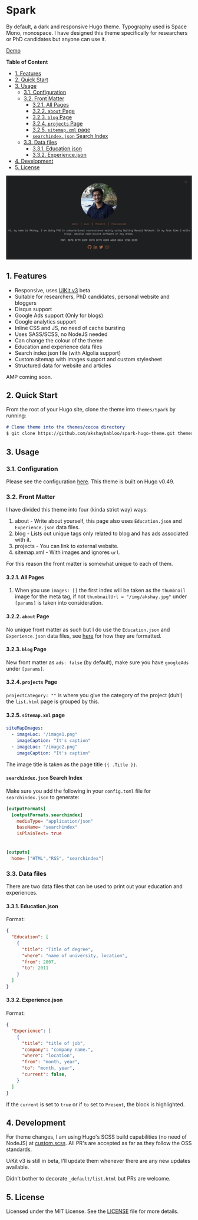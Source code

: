 # Spark

By default, a dark and responsive Hugo theme. Typography used is Space Mono, monospace. I have designed this theme specifically for researchers or PhD candidates but anyone can use it.

[Demo](https://www.gollahalli.com)

**Table of Content**

<!-- TOC -->

- [1. Features](#1-features)
- [2. Quick Start](#2-quick-start)
- [3. Usage](#3-usage)
  - [3.1. Configuration](#31-configuration)
  - [3.2. Front Matter](#32-front-matter)
    - [3.2.1. All Pages](#321-all-pages)
    - [3.2.2. `about` Page](#322-about-page)
    - [3.2.3. `blog` Page](#323-blog-page)
    - [3.2.4. `projects` Page](#324-projects-page)
    - [3.2.5. `sitemap.xml` page](#325-sitemapxml-page)
    - [`searchindex.json` Search Index](#searchindexjson-search-index)
  - [3.3. Data files](#33-data-files)
    - [3.3.1. Education.json](#331-educationjson)
    - [3.3.2. Experience.json](#332-experiencejson)
- [4. Development](#4-development)
- [5. License](#5-license)

<!-- /TOC -->

![Screenshot](https://github.com/akshaybabloo/gollahalli.com/raw/master/screeshot/home-page.png)

## 1. Features

- Responsive, uses [UiKit v3](https://github.com/uikit/uikit/) beta
- Suitable for researchers, PhD candidates, personal website and bloggers
- Disqus support
- Google Ads support (Only for blogs)
- Google analytics support
- Inline CSS and JS, no need of cache bursting
- Uses SASS/SCSS, no NodeJS needed
- Can change the colour of the theme
- Education and experience data files
- Search index json file (with Algolia support)
- Custom sitemap with images support and custom stylesheet
- Structured data for website and articles

AMP coming soon.

## 2. Quick Start

From the root of your Hugo site, clone the theme into `themes/Spark` by running:

```md
# Clone theme into the themes/cocoa directory
$ git clone https://github.com/akshaybabloo/spark-hugo-theme.git themes/Spark
```

## 3. Usage

### 3.1. Configuration

Please see the configuration [here](https://github.com/akshaybabloo/gollahalli.com/blob/master/config.toml). This theme is built on Hugo v0.49.

### 3.2. Front Matter

I have divided this theme into four (kinda strict way) ways:

1. about - Write about yourself, this page also uses `Education.json` and `Experience.json` data files.
2. blog - Lists out unique tags only related to blog and has ads associated with it.
3. projects - You can link to external website.
4. sitemap.xml - With images and ignores `url`.

For this reason the front matter is somewhat unique to each of them.

#### 3.2.1. All Pages

1. When you use `images: []` the first index will be taken as the `thumbnail` image for the meta tag, if not `thumbnailUrl = "/img/akshay.jpg"` under `[params]` is taken into consideration.

#### 3.2.2. `about` Page

No unique front matter as such but I do use the `Education.json` and `Experience.json` data files, see [here](#33-data-files) for how they are formatted.

#### 3.2.3. `blog` Page

New front matter as `ads: false` (by default), make sure you have `googleAds` under `[params]`.

#### 3.2.4. `projects` Page

`projectCategory: ""` is where you give the category of the project (duh!) the `list.html` page is grouped by this.

#### 3.2.5. `sitemap.xml` page

```yaml
siteMapImages:
  - imageLoc: "/image1.png"
    imageCaption: "It's caption"
  - imageLoc: "/image2.png"
    imageCaption: "It's caption"
```

The image title is taken as the page title `{{ .Title }}`.

#### `searchindex.json` Search Index

Make sure you add the following in your `config.toml` file for `searchindex.json` to generate:

```toml
[outputFormats]
  [outputFormats.searchindex]
    mediaType= "application/json"
    baseName= "searchindex"
    isPlainText= true


[outputs]
  home= ["HTML","RSS", "searchindex"]
```

### 3.3. Data files

There are two data files that can be used to print out your education and experiences.

#### 3.3.1. Education.json

Format:

```json
{
  "Education": [
    {
      "title": "Title of degree",
      "where": "name of university, location",
      "from": 2007,
      "to": 2011
    }
  ]
}
```

#### 3.3.2. Experience.json

Format:

```json
{
  "Experience": [
    {
      "title": "title of job",
      "company": "company name.",
      "where": "location",
      "from": "month, year",
      "to": "month, year",
      "current": false,
    }
  ]
}
```

If the `current` is set to `true` or if `to` set to `Present`, the block is highlighted.

## 4. Development

For theme changes, I am using Hugo's SCSS build capabilities (no need of NodeJS) at [custom.scss](https://github.com/akshaybabloo/spark-hugo-theme/blob/master/assets/scss/custom.scss). All PR's are accepted as far as they follow the OSS standards.

UiKit v3 is still in beta, I'll update them whenever there are any new updates available.

Didn't bother to decorate `_default/list.html` but PRs are welcome.

## 5. License

Licensed under the MIT License. See the [LICENSE](https://github.com/akshaybabloo/spark-hugo-theme/blob/master/LICENSE) file for more details.
